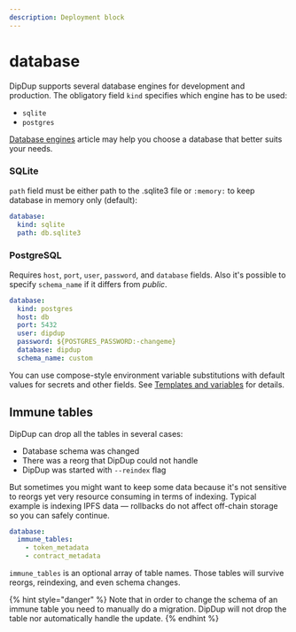 ```yaml
---
description: Deployment block
---
```


# database

DipDup supports several database engines for development and production. The obligatory field `kind` specifies which engine has to be used:

* `sqlite`
* `postgres`

[Database engines](../deployment/database-engines.md) article may help you choose a database that better suits your needs.

### SQLite

`path` field must be either path to the .sqlite3 file or `:memory:` to keep database in memory only (default):

```yaml
database:
  kind: sqlite
  path: db.sqlite3
```

### PostgreSQL

Requires `host`, `port`, `user`, `password`, and `database` fields. Also it's possible to specify `schema_name` if it differs from _public_.

```yaml
database:
  kind: postgres
  host: db
  port: 5432
  user: dipdup
  password: ${POSTGRES_PASSWORD:-changeme}
  database: dipdup
  schema_name: custom
```

You can use compose-style environment variable substitutions with default values for secrets and other fields. See [Templates and variables](../getting-started/templates-and-variables.md#) for details.

## Immune tables

DipDup can drop all the tables in several cases:

* Database schema was changed
* There was a reorg that DipDup could not handle
* DipDup was started with `--reindex` flag

But sometimes you might want to keep some data because it's not sensitive to reorgs yet very resource consuming in terms of indexing. Typical example is indexing IPFS data — rollbacks do not affect off-chain storage so you can safely continue.

```yaml
database:
  immune_tables:
    - token_metadata
    - contract_metadata
```

`immune_tables` is an optional array of table names. Those tables will survive reorgs, reindexing, and even schema changes.

{% hint style="danger" %}
Note that in order to change the schema of an immune table you need to manually do a migration. DipDup will not drop the table nor automatically handle the update.
{% endhint %}
